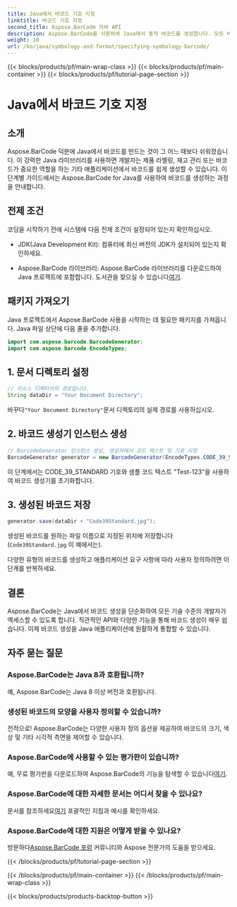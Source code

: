 ```yaml
---
title: Java에서 바코드 기호 지정
linktitle: 바코드 기호 지정
second_title: Aspose.BarCode 자바 API
description: Aspose.BarCode를 사용하여 Java에서 동적 바코드를 생성합니다. 모든 바코드 요구 사항에 맞는 손쉬운 통합, 다양한 사용자 정의 및 강력한 기능을 제공합니다.
weight: 10
url: /ko/java/symbology-and-format/specifying-symbology-barcode/
---
```


{{< blocks/products/pf/main-wrap-class >}}
{{< blocks/products/pf/main-container >}}
{{< blocks/products/pf/tutorial-page-section >}}

# Java에서 바코드 기호 지정


## 소개

Aspose.BarCode 덕분에 Java에서 바코드를 만드는 것이 그 어느 때보다 쉬워졌습니다. 이 강력한 Java 라이브러리를 사용하면 개발자는 제품 라벨링, 재고 관리 또는 바코드가 중요한 역할을 하는 기타 애플리케이션에서 바코드를 쉽게 생성할 수 있습니다. 이 단계별 가이드에서는 Aspose.BarCode for Java를 사용하여 바코드를 생성하는 과정을 안내합니다.

## 전제 조건

코딩을 시작하기 전에 시스템에 다음 전제 조건이 설정되어 있는지 확인하십시오.

- JDK(Java Development Kit): 컴퓨터에 최신 버전의 JDK가 설치되어 있는지 확인하세요.

-  Aspose.BarCode 라이브러리: Aspose.BarCode 라이브러리를 다운로드하여 Java 프로젝트에 포함합니다. 도서관을 찾으실 수 있습니다[여기](https://releases.aspose.com/barcode/java/).

## 패키지 가져오기

Java 프로젝트에서 Aspose.BarCode 사용을 시작하는 데 필요한 패키지를 가져옵니다. Java 파일 상단에 다음 줄을 추가합니다.

```java
import com.aspose.barcode.BarcodeGenerator;
import com.aspose.barcode.EncodeTypes;
```

## 1. 문서 디렉토리 설정

```java
// 리소스 디렉터리의 경로입니다.
String dataDir = "Your Document Directory";
```

 바꾸다`"Your Document Directory"`문서 디렉토리의 실제 경로를 사용하십시오.

## 2. 바코드 생성기 인스턴스 생성

```java
// BarcodeGenerator 인스턴스 생성, 생성자에서 코드 텍스트 및 기호 지정
BarcodeGenerator generator = new BarcodeGenerator(EncodeTypes.CODE_39_STANDARD, "Test-123");
```

이 단계에서는 CODE_39_STANDARD 기호와 샘플 코드 텍스트 "Test-123"을 사용하여 바코드 생성기를 초기화합니다.

## 3. 생성된 바코드 저장

```java
generator.save(dataDir + "Code39Standard.jpg");
```

생성된 바코드를 원하는 파일 이름으로 지정된 위치에 저장합니다(`Code39Standard.jpg` 이 예에서는).

다양한 유형의 바코드를 생성하고 애플리케이션 요구 사항에 따라 사용자 정의하려면 이 단계를 반복하세요.

## 결론

Aspose.BarCode는 Java에서 바코드 생성을 단순화하여 모든 기술 수준의 개발자가 액세스할 수 있도록 합니다. 직관적인 API와 다양한 기능을 통해 바코드 생성이 매우 쉽습니다. 이제 바코드 생성을 Java 애플리케이션에 원활하게 통합할 수 있습니다.

## 자주 묻는 질문

### Aspose.BarCode는 Java 8과 호환됩니까?
예, Aspose.BarCode는 Java 8 이상 버전과 호환됩니다.

### 생성된 바코드의 모양을 사용자 정의할 수 있습니까?
전적으로! Aspose.BarCode는 다양한 사용자 정의 옵션을 제공하여 바코드의 크기, 색상 및 기타 시각적 측면을 제어할 수 있습니다.

### Aspose.BarCode에 사용할 수 있는 평가판이 있습니까?
 예, 무료 평가판을 다운로드하여 Aspose.BarCode의 기능을 탐색할 수 있습니다[여기](https://releases.aspose.com/).

### Aspose.BarCode에 대한 자세한 문서는 어디서 찾을 수 있나요?
 문서를 참조하세요[여기](https://reference.aspose.com/barcode/java/) 포괄적인 지침과 예시를 확인하세요.

### Aspose.BarCode에 대한 지원은 어떻게 받을 수 있나요?
 방문하다[Aspose.BarCode 포럼](https://forum.aspose.com/c/barcode/13) 커뮤니티와 Aspose 전문가의 도움을 받으세요.

{{< /blocks/products/pf/tutorial-page-section >}}

{{< /blocks/products/pf/main-container >}}
{{< /blocks/products/pf/main-wrap-class >}}

{{< blocks/products/products-backtop-button >}}
